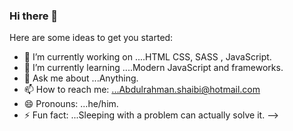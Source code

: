 ### Hi there 👋

Here are some ideas to get you started:

- 🔭 I’m currently working on ....HTML CSS, SASS , JavaScript.
- 🌱 I’m currently learning ....Modern JavaScript and frameworks.
- 💬 Ask me about ...Anything.
- 📫 How to reach me: ...Abdulrahman.shaibi@hotmail.com
- 😄 Pronouns: ...he/him.
- ⚡ Fun fact: ...Sleeping with a problem can actually solve it.
-->
